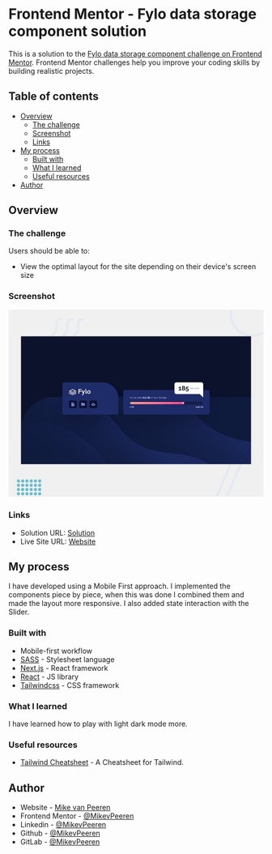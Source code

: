 # Frontend Mentor - Fylo data storage component solution

This is a solution to the [Fylo data storage component challenge on Frontend Mentor](https://www.frontendmentor.io/challenges/fylo-data-storage-component-1dZPRbV5n). Frontend Mentor challenges help you improve your coding skills by building realistic projects.

## Table of contents

- [Overview](#overview)
  - [The challenge](#the-challenge)
  - [Screenshot](#screenshot)
  - [Links](#links)
- [My process](#my-process)
  - [Built with](#built-with)
  - [What I learned](#what-i-learned)
  - [Useful resources](#useful-resources)
- [Author](#author)

## Overview

### The challenge

Users should be able to:

- View the optimal layout for the site depending on their device's screen size

### Screenshot

![desktop-design](/public/desktop-preview.jpg)

### Links

- Solution URL: [Solution]()
- Live Site URL: [Website](https://fylo-data-storage-component-two-beta.vercel.app/)

## My process

I have developed using a Mobile First approach. I implemented the components piece by piece, when this was done I combined them and made the layout more responsive. I also added state interaction with the Slider.

### Built with

- Mobile-first workflow
- [SASS](https://sass-lang.com/) - Stylesheet language
- [Next.js](https://nextjs.org/) - React framework
- [React](https://reactjs.org/) - JS library
- [Tailwindcss](https://tailwindcss.com/) - CSS framework

### What I learned

I have learned how to play with light dark mode more.

### Useful resources

- [Tailwind Cheatsheet](https://nerdcave.com/tailwind-cheat-sheet) - A Cheatsheet for Tailwind.

## Author

- Website - [Mike van Peeren](https://mikevpeeren.nl/)
- Frontend Mentor - [@MikevPeeren](https://www.frontendmentor.io/profile/MikevPeeren)
- Linkedin - [@MikevPeeren](https://www.linkedin.com/in/mikevpeeren/)
- Github - [@MikevPeeren](https://www.github.com/MikevPeeren)
- GitLab - [@MikevPeeren](https://www.gitlab.com/MikevPeeren)
